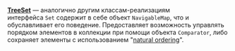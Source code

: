 **[TreeSet](http://docs.oracle.com/javase/8/docs/api/java/util/TreeSet.html)** — аналогично другим классам-реализациям интерфейса `Set` содержит в себе объект `NavigableMap`, что и обуславливает его поведение. Предоставляет возможность управлять порядком элементов в коллекции при помощи объекта `Comparator`, либо сохраняет элементы с использованием "[natural ordering](http://docs.oracle.com/javase/8/docs/api/java/lang/Comparable.html)".